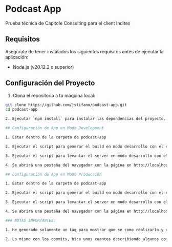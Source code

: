 # Podcast App

Prueba técnica de Capitole Consulting para el client Inditex

## Requisitos

Asegúrate de tener instalados los siguientes requisitos antes de ejecutar la aplicación:

- Node.js (v20.12.2 o superior)

## Configuración del Proyecto

1. Clona el repositorio a tu máquina local:
  ```bash
  git clone https://github.com/jstifano/podcast-app.git
  cd podcast-app

2. Ejecutar `npm install` para instalar las dependencias del proyecto.

## Configuración de App en Modo Development

1. Estar dentro de la carpeta de podcast-app

2. Ejecutar el script para generar el build en modo desarrollo con el comando `npm run build-dev`

3. Ejecutar el script para levantar el server en modo desarrollo con el comando `npm run start-dev`

4. Se abrirá una pestaña del navegador con la página en http://localhost:8080

## Configuración de App en Modo Producción

1. Estar dentro de la carpeta de podcast-app

2. Ejecutar el script para generar el build en modo desarrollo con el comando `npm run build-prod`

3. Ejecutar el script para levantar el server en modo desarrollo con el comando `npm run start-prod`

4. Se abrirá una pestaña del navegador con la página en http://localhost:8080

### NOTAS IMPORTANTES:

1. He generado solamente un tag para mostrar que se como realizarlo y como hacer seguimiento al proyecto a través de ellos.

2. Lo mismo con los commits, hice unos cuantos describiendo algunos componentes y luego realice `git add .` para subir todos los restantes ya que los tenía en local.
